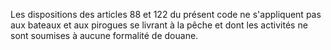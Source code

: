 Les dispositions des articles 88 et 122 du présent
code ne s'appliquent pas aux bateaux et aux pirogues se livrant à la
pêche et dont les activités ne sont soumises à aucune formalité de
douane.